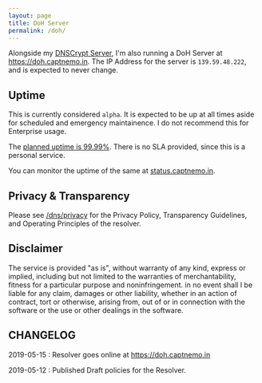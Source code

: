 ```yaml
---
layout: page
title: DoH Server
permalink: /doh/
---
```


Alongside my [DNSCrypt Server](/dnscrypt/), I'm also running a DoH Server at <https://doh.captnemo.in>. The IP Address for the server is `139.59.48.222`, and is expected to never change.

## Uptime

This is currently considered `alpha`. It is expected to be up at all times aside for scheduled and emergency maintainence. I do not recommend this for Enterprise usage.

The [planned uptime is 99.99%](https://uptime.is/four-nines). There is no SLA provided, since this is a personal service.

You can monitor the uptime of the same at [status.captnemo.in](https://status.captnemo.in/).

## Privacy & Transparency

Please see [/dns/privacy](/dns/privacy) for the Privacy Policy, Transparency Guidelines, and Operating Principles of the resolver.

## Disclaimer

The service is provided "as is", without warranty of any kind, express or implied, including but not limited to the warranties of merchantability, fitness for a particular purpose and noninfringement. in no event shall I be liable for any claim, damages or other liability, whether in an action of contract, tort or otherwise, arising from, out of or in connection with the software or the use or other dealings in the software.

## CHANGELOG

2019-05-15
: Resolver goes online at https://doh.captnemo.in

2019-05-12
: Published Draft policies for the Resolver.
